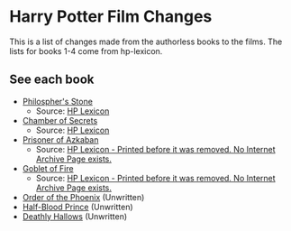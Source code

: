 # Harry Potter Film Changes

This is a list of changes made from the authorless books to the films. The lists for books 1-4 come from hp-lexicon.

## See each book

- [Philospher's Stone](book-1.md)
  - Source: [HP Lexicon](https://web.archive.org/web/20031220160234/http://www.hp-lexicon.org/film1_changes.html)
- [Chamber of Secrets](book-2.md)
  - Source: [HP Lexicon](https://web.archive.org/web/20031220160024/http://www.hp-lexicon.org/film2_changes.html)
- [Prisoner of Azkaban](book-3.md)
  - Source: [HP Lexicon - Printed before it was removed. No Internet Archive Page exists.](book-3.pdf)
- [Goblet of Fire](book-4.md)
  - Source: [HP Lexicon - Printed before it was removed. No Internet Archive Page exists.](book-4.pdf)
- [Order of the Phoenix](book-5.md) (Unwritten)
- [Half-Blood Prince](book-6.md) (Unwritten)
- [Deathly Hallows](book-7.md) (Unwritten)
